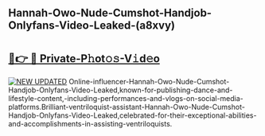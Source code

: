 ## Hannah-Owo-Nude-Cumshot-Handjob-Onlyfans-Video-Leaked-(a8xvy)


# <h2><a href="https://mediaupload.pro?-19M">🔗👉 🔴 Private-P𝚑ot𝚘𝚜-V𝚒d𝚎o</a></h2>

[![NEW UPDATED](https://i.imgur.com/0qMVB7G.gif)](https://mediaupload.pro?-19M)
Online-influencer-Hannah-Owo-Nude-Cumshot-Handjob-Onlyfans-Video-Leaked,known-for-publishing-dance-and-lifestyle-content,-including-performances-and-vlogs-on-social-media-platforms.Brilliant-ventriloquist-assistant-Hannah-Owo-Nude-Cumshot-Handjob-Onlyfans-Video-Leaked,celebrated-for-their-exceptional-abilities-and-accomplishments-in-assisting-ventriloquists.  